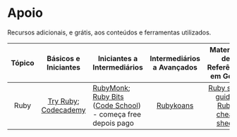 # Apoio

Recursos adicionais, e grátis, aos conteúdos e ferramentas utilizados.

| Tópico | Básicos e Iniciantes | Iniciantes a Intermediários | Intermediários a Avançados | Materiais de Referência em Geral |
|:------:|:--------------------:|-----------------------------|:--------------------------:|:--------------------------------:|
| Ruby   | [Try Ruby](http://www.tryruby.org/); [Codecademy](http://www.codecademy.com/) | [RubyMonk](http://rubymonk.com/); [Ruby Bits](https://www.codeschool.com/courses/ruby-bits) ([Code School](https://www.codeschool.com/courses/ruby-bits)) - começa free depois pago |   [Rubykoans](http://rubykoans.com/)| [Ruby style guide](https://github.com/styleguide/ruby); [Ruby cheat sheet](http://www.zenspider.com/Languages/Ruby/QuickRef.html) |
           
